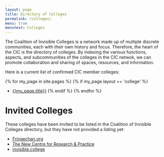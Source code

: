 ```yaml
---
layout: page
title: Directory of Colleges
permalink: /colleges/
menu: true
menutext: Colleges
---
```

The Coalition of Invisible Colleges is a network made up of multiple discrete communities, each with their own history and focus. Therefore, the heart of the CIC is the directory of colleges. By indexing the various functions, aspects, and subcommunities of the colleges in the CIC netwok, we can promote collaboration and sharing of spaces, resources, and information.

Here is a current list of confirmed CIC member colleges:

{% for my_page in site.pages %}
  {% if my_page.layout == 'college' %}
* [{{my_page.title}}]({{my_page.permalink}})
  {% endif %}
{% endfor %}

# Invited Colleges
These colleges have been invited to be listed in the Coalition of Invisible Colleges directory, but they have not provided a listing yet:
* [Fringechan.org](http://www.fringechan.org/)
* [The New Centre for Research & Practice](http://thenewcentre.org)
* [invisible.college](http://invisible.college)
